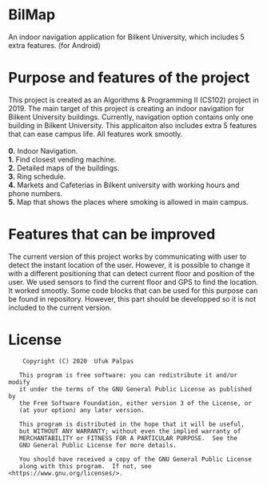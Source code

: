 # BilMap
An indoor navigation application for Bilkent University, which includes 5 extra features. (for Android)

# Purpose and features of the project
This project is created as an Algorithms & Programming II (CS102) project in 2019.
The main target of this project is creating an indoor navigation for Bilkent University buildings. Currently, navigation option contains only one building in Bilkent University.
 This applicaiton also includes extra 5 features that can ease campus life. All features work smootly. <br/>  <br/>
 **0.** Indoor Navigation. <br/>
 **1.** Find closest vending machine. <br/>
 **2.** Detailed maps of the buildings. <br/>
 **3.** Ring schedule. <br/>
 **4.** Markets and Cafeterias in Bilkent university with working hours and phone numbers. <br/>
 **5.** Map that shows the places where smoking is allowed in main campus.  <br/>

 
 # Features that can be improved
 The current version of this project works by communicating with user to detect the instant location of the user. However, it is possible to change it with a different positioning that can detect 
 current floor and position of the user. We used sensors to find the current floor and GPS to find the location. It worked smootly. Some code blocks that can be used for this purpose can be found in 
 repository. However, this part should be developped so it is not included to the current version. 
 
 # License
 ```
     Copyright (C) 2020  Ufuk Palpas

    This program is free software: you can redistribute it and/or modify
    it under the terms of the GNU General Public License as published by
    the Free Software Foundation, either version 3 of the License, or
    (at your option) any later version.

    This program is distributed in the hope that it will be useful,
    but WITHOUT ANY WARRANTY; without even the implied warranty of
    MERCHANTABILITY or FITNESS FOR A PARTICULAR PURPOSE.  See the
    GNU General Public License for more details.

    You should have received a copy of the GNU General Public License
    along with this program.  If not, see <https://www.gnu.org/licenses/>.
 
 ```
